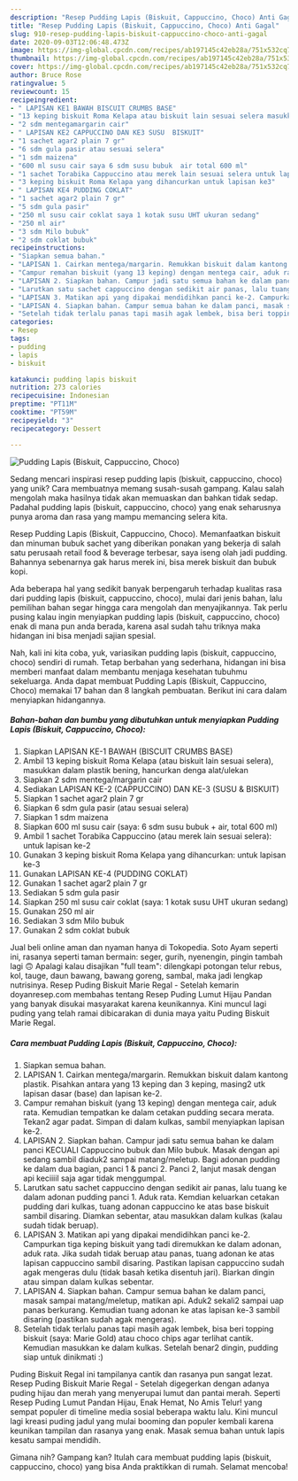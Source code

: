 ```yaml
---
description: "Resep Pudding Lapis (Biskuit, Cappuccino, Choco) Anti Gagal"
title: "Resep Pudding Lapis (Biskuit, Cappuccino, Choco) Anti Gagal"
slug: 910-resep-pudding-lapis-biskuit-cappuccino-choco-anti-gagal
date: 2020-09-03T12:06:48.473Z
image: https://img-global.cpcdn.com/recipes/ab197145c42eb28a/751x532cq70/pudding-lapis-biskuit-cappuccino-choco-foto-resep-utama.jpg
thumbnail: https://img-global.cpcdn.com/recipes/ab197145c42eb28a/751x532cq70/pudding-lapis-biskuit-cappuccino-choco-foto-resep-utama.jpg
cover: https://img-global.cpcdn.com/recipes/ab197145c42eb28a/751x532cq70/pudding-lapis-biskuit-cappuccino-choco-foto-resep-utama.jpg
author: Bruce Rose
ratingvalue: 5
reviewcount: 15
recipeingredient:
- " LAPISAN KE1 BAWAH BISCUIT CRUMBS BASE"
- "13 keping biskuit Roma Kelapa atau biskuit lain sesuai selera masukkan dalam plastik bening hancurkan denga alatulekan"
- "2 sdm mentegamargarin cair"
- " LAPISAN KE2 CAPPUCCINO DAN KE3 SUSU  BISKUIT"
- "1 sachet agar2 plain 7 gr"
- "6 sdm gula pasir atau sesuai selera"
- "1 sdm maizena"
- "600 ml susu cair saya 6 sdm susu bubuk  air total 600 ml"
- "1 sachet Torabika Cappuccino atau merek lain sesuai selera untuk lapisan ke2"
- "3 keping biskuit Roma Kelapa yang dihancurkan untuk lapisan ke3"
- " LAPISAN KE4 PUDDING COKLAT"
- "1 sachet agar2 plain 7 gr"
- "5 sdm gula pasir"
- "250 ml susu cair coklat saya 1 kotak susu UHT ukuran sedang"
- "250 ml air"
- "3 sdm Milo bubuk"
- "2 sdm coklat bubuk"
recipeinstructions:
- "Siapkan semua bahan."
- "LAPISAN 1. Cairkan mentega/margarin. Remukkan biskuit dalam kantong plastik. Pisahkan antara yang 13 keping dan 3 keping, masing2 utk lapisan dasar (base) dan lapisan ke-2."
- "Campur remahan biskuit (yang 13 keping) dengan mentega cair, aduk rata. Kemudian tempatkan ke dalam cetakan pudding secara merata. Tekan2 agar padat. Simpan di dalam kulkas, sambil menyiapkan lapisan ke-2."
- "LAPISAN 2. Siapkan bahan. Campur jadi satu semua bahan ke dalam panci KECUALI Cappuccino bubuk dan Milo bubuk. Masak dengan api sedang sambil diaduk2 sampai matang/meletup. Bagi adonan pudding ke dalam dua bagian, panci 1 &amp; panci 2. Panci 2, lanjut masak dengan api keciiiil saja agar tidak menggumpal."
- "Larutkan satu sachet cappuccino dengan sedikit air panas, lalu tuang ke dalam adonan pudding panci 1. Aduk rata. Kemdian keluarkan cetakan pudding dari kulkas, tuang adonan cappuccino ke atas base biskuit sambil disaring. Diamkan sebentar, atau masukkan dalam kulkas (kalau sudah tidak beruap)."
- "LAPISAN 3. Matikan api yang dipakai mendidihkan panci ke-2. Campurkan tiga keping biskuit yang tadi diremukkan ke dalam adonan, aduk rata. Jika sudah tidak beruap atau panas, tuang adonan ke atas lapisan cappuccino sambil disaring. Pastikan lapisan cappuccino sudah agak mengeras dulu (tidak basah ketika disentuh jari). Biarkan dingin atau simpan dalam kulkas sebentar."
- "LAPISAN 4. Siapkan bahan. Campur semua bahan ke dalam panci, masak sampai matang/meletup, matikan api. Aduk2 sekali2 sampai uap panas berkurang. Kemudian tuang adonan ke atas lapisan ke-3 sambil disaring (pastikan sudah agak mengeras)."
- "Setelah tidak terlalu panas tapi masih agak lembek, bisa beri topping biskuit (saya: Marie Gold) atau choco chips agar terlihat cantik. Kemudian masukkan ke dalam kulkas. Setelah benar2 dingin, pudding siap untuk dinikmati :)"
categories:
- Resep
tags:
- pudding
- lapis
- biskuit

katakunci: pudding lapis biskuit 
nutrition: 273 calories
recipecuisine: Indonesian
preptime: "PT11M"
cooktime: "PT59M"
recipeyield: "3"
recipecategory: Dessert

---
```



![Pudding Lapis (Biskuit, Cappuccino, Choco)](https://img-global.cpcdn.com/recipes/ab197145c42eb28a/751x532cq70/pudding-lapis-biskuit-cappuccino-choco-foto-resep-utama.jpg)

Sedang mencari inspirasi resep pudding lapis (biskuit, cappuccino, choco) yang unik? Cara membuatnya memang susah-susah gampang. Kalau salah mengolah maka hasilnya tidak akan memuaskan dan bahkan tidak sedap. Padahal pudding lapis (biskuit, cappuccino, choco) yang enak seharusnya punya aroma dan rasa yang mampu memancing selera kita.

Resep Pudding Lapis (Biskuit, Cappuccino, Choco). Memanfaatkan biskuit dan minuman bubuk sachet yang diberikan ponakan yang bekerja di salah satu perusaah retail food &amp; beverage terbesar, saya iseng olah jadi pudding. Bahannya sebenarnya gak harus merek ini, bisa merek biskuit dan bubuk kopi.

Ada beberapa hal yang sedikit banyak berpengaruh terhadap kualitas rasa dari pudding lapis (biskuit, cappuccino, choco), mulai dari jenis bahan, lalu pemilihan bahan segar hingga cara mengolah dan menyajikannya. Tak perlu pusing kalau ingin menyiapkan pudding lapis (biskuit, cappuccino, choco) enak di mana pun anda berada, karena asal sudah tahu triknya maka hidangan ini bisa menjadi sajian spesial.


Nah, kali ini kita coba, yuk, variasikan pudding lapis (biskuit, cappuccino, choco) sendiri di rumah. Tetap berbahan yang sederhana, hidangan ini bisa memberi manfaat dalam membantu menjaga kesehatan tubuhmu sekeluarga. Anda dapat membuat Pudding Lapis (Biskuit, Cappuccino, Choco) memakai 17 bahan dan 8 langkah pembuatan. Berikut ini cara dalam menyiapkan hidangannya.

<!--inarticleads1-->

##### Bahan-bahan dan bumbu yang dibutuhkan untuk menyiapkan Pudding Lapis (Biskuit, Cappuccino, Choco):

1. Siapkan  LAPISAN KE-1 BAWAH (BISCUIT CRUMBS BASE)
1. Ambil 13 keping biskuit Roma Kelapa (atau biskuit lain sesuai selera), masukkan dalam plastik bening, hancurkan denga alat/ulekan
1. Siapkan 2 sdm mentega/margarin cair
1. Sediakan  LAPISAN KE-2 (CAPPUCCINO) DAN KE-3 (SUSU &amp; BISKUIT)
1. Siapkan 1 sachet agar2 plain 7 gr
1. Siapkan 6 sdm gula pasir (atau sesuai selera)
1. Siapkan 1 sdm maizena
1. Siapkan 600 ml susu cair (saya: 6 sdm susu bubuk + air, total 600 ml)
1. Ambil 1 sachet Torabika Cappuccino (atau merek lain sesuai selera): untuk lapisan ke-2
1. Gunakan 3 keping biskuit Roma Kelapa yang dihancurkan: untuk lapisan ke-3
1. Gunakan  LAPISAN KE-4 (PUDDING COKLAT)
1. Gunakan 1 sachet agar2 plain 7 gr
1. Sediakan 5 sdm gula pasir
1. Siapkan 250 ml susu cair coklat (saya: 1 kotak susu UHT ukuran sedang)
1. Gunakan 250 ml air
1. Sediakan 3 sdm Milo bubuk
1. Gunakan 2 sdm coklat bubuk


Jual beli online aman dan nyaman hanya di Tokopedia. Soto Ayam seperti ini, rasanya seperti taman bermain: seger, gurih, nyenengin, pingin tambah lagi 🙃 Apalagi kalau disajikan &#34;full team&#34;: dilengkapi potongan telur rebus, kol, tauge, daun bawang, bawang goreng, sambal, maka jadi lengkap nutrisinya. Resep Puding Biskuit Marie Regal - Setelah kemarin doyanresep.com membahas tentang Resep Puding Lumut Hijau Pandan yang banyak disukai masyarakat karena keunikannya. Kini muncul lagi puding yang telah ramai dibicarakan di dunia maya yaitu Puding Biskuit Marie Regal. 

<!--inarticleads2-->

##### Cara membuat Pudding Lapis (Biskuit, Cappuccino, Choco):

1. Siapkan semua bahan.
1. LAPISAN 1. Cairkan mentega/margarin. Remukkan biskuit dalam kantong plastik. Pisahkan antara yang 13 keping dan 3 keping, masing2 utk lapisan dasar (base) dan lapisan ke-2.
1. Campur remahan biskuit (yang 13 keping) dengan mentega cair, aduk rata. Kemudian tempatkan ke dalam cetakan pudding secara merata. Tekan2 agar padat. Simpan di dalam kulkas, sambil menyiapkan lapisan ke-2.
1. LAPISAN 2. Siapkan bahan. Campur jadi satu semua bahan ke dalam panci KECUALI Cappuccino bubuk dan Milo bubuk. Masak dengan api sedang sambil diaduk2 sampai matang/meletup. Bagi adonan pudding ke dalam dua bagian, panci 1 &amp; panci 2. Panci 2, lanjut masak dengan api keciiiil saja agar tidak menggumpal.
1. Larutkan satu sachet cappuccino dengan sedikit air panas, lalu tuang ke dalam adonan pudding panci 1. Aduk rata. Kemdian keluarkan cetakan pudding dari kulkas, tuang adonan cappuccino ke atas base biskuit sambil disaring. Diamkan sebentar, atau masukkan dalam kulkas (kalau sudah tidak beruap).
1. LAPISAN 3. Matikan api yang dipakai mendidihkan panci ke-2. Campurkan tiga keping biskuit yang tadi diremukkan ke dalam adonan, aduk rata. Jika sudah tidak beruap atau panas, tuang adonan ke atas lapisan cappuccino sambil disaring. Pastikan lapisan cappuccino sudah agak mengeras dulu (tidak basah ketika disentuh jari). Biarkan dingin atau simpan dalam kulkas sebentar.
1. LAPISAN 4. Siapkan bahan. Campur semua bahan ke dalam panci, masak sampai matang/meletup, matikan api. Aduk2 sekali2 sampai uap panas berkurang. Kemudian tuang adonan ke atas lapisan ke-3 sambil disaring (pastikan sudah agak mengeras).
1. Setelah tidak terlalu panas tapi masih agak lembek, bisa beri topping biskuit (saya: Marie Gold) atau choco chips agar terlihat cantik. Kemudian masukkan ke dalam kulkas. Setelah benar2 dingin, pudding siap untuk dinikmati :)


Puding Biskuit Regal ini tampilanya cantik dan rasanya pun sangat lezat. Resep Puding Biskuit Marie Regal - Setelah digegerkan dengan adanya puding hijau dan merah yang menyerupai lumut dan pantai merah. Seperti Resep Puding Lumut Pandan Hijau, Enak Hemat, No Amis Telur! yang sempat populer di timeline media sosial beberapa waktu lalu. Kini muncul lagi kreasi puding jadul yang mulai booming dan populer kembali karena keunikan tampilan dan rasanya yang enak. Masak semua bahan untuk lapis kesatu sampai mendidih. 

Gimana nih? Gampang kan? Itulah cara membuat pudding lapis (biskuit, cappuccino, choco) yang bisa Anda praktikkan di rumah. Selamat mencoba!
